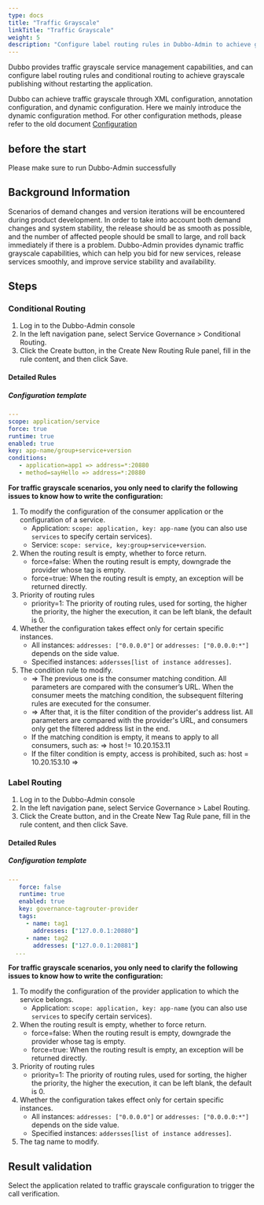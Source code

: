 ```yaml
---
type: docs
title: "Traffic Grayscale"
linkTitle: "Traffic Grayscale"
weight: 5
description: "Configure label routing rules in Dubbo-Admin to achieve gray scale release"
---
```


Dubbo provides traffic grayscale service management capabilities, and can configure label routing rules and conditional routing to achieve grayscale publishing without restarting the application.

Dubbo can achieve traffic grayscale through XML configuration, annotation configuration, and dynamic configuration. Here we mainly introduce the dynamic configuration method. For other configuration methods, please refer to the old document [Configuration](https://dubbo.apache.org/zh-cn/docsv2.7/user/configuration/)

## before the start

Please make sure to run Dubbo-Admin successfully

## Background Information

Scenarios of demand changes and version iterations will be encountered during product development. In order to take into account both demand changes and system stability, the release should be as smooth as possible, and the number of affected people should be small to large, and roll back immediately if there is a problem. Dubbo-Admin provides dynamic traffic grayscale capabilities, which can help you bid for new services, release services smoothly, and improve service stability and availability.

## Steps

### Conditional Routing

1. Log in to the Dubbo-Admin console
2. In the left navigation pane, select Service Governance > Conditional Routing.
3. Click the Create button, in the Create New Routing Rule panel, fill in the rule content, and then click Save.


#### Detailed Rules

##### Configuration template

```yaml
---
scope: application/service
force: true
runtime: true
enabled: true
key: app-name/group+service+version
conditions:
   - application=app1 => address=*:20880
   - method=sayHello => address=*:20880
```

**For traffic grayscale scenarios, you only need to clarify the following issues to know how to write the configuration:**

1. To modify the configuration of the consumer application or the configuration of a service.
   - Application: `scope: application, key: app-name` (you can also use `services` to specify certain services).
   - Service: `scope: service, key:group+service+version`.
2. When the routing result is empty, whether to force return.
   - force=false: When the routing result is empty, downgrade the provider whose tag is empty.
   - force=true: When the routing result is empty, an exception will be returned directly.
3. Priority of routing rules
   - priority=1: The priority of routing rules, used for sorting, the higher the priority, the higher the execution, it can be left blank, the default is 0.
4. Whether the configuration takes effect only for certain specific instances.
   - All instances: `addresses: ["0.0.0.0"]` or `addresses: ["0.0.0.0:*"]` depends on the side value.
   - Specified instances: `addersses[list of instance addresses]`.
5. The condition rule to modify.
   - => The previous one is the consumer matching condition. All parameters are compared with the consumer’s URL. When the consumer meets the matching condition, the subsequent filtering rules are executed for the consumer.
   - => After that, it is the filter condition of the provider's address list. All parameters are compared with the provider's URL, and consumers only get the filtered address list in the end.
   - If the matching condition is empty, it means to apply to all consumers, such as: => host != 10.20.153.11
   - If the filter condition is empty, access is prohibited, such as: host = 10.20.153.10 =>

### Label Routing

1. Log in to the Dubbo-Admin console
2. In the left navigation pane, select Service Governance > Label Routing.
3. Click the Create button, and in the Create New Tag Rule pane, fill in the rule content, and then click Save.

#### Detailed Rules

##### Configuration template

```yaml
---
   force: false
   runtime: true
   enabled: true
   key: governance-tagrouter-provider
   tags:
     - name: tag1
       addresses: ["127.0.0.1:20880"]
     - name: tag2
       addresses: ["127.0.0.1:20881"]
  ...
```

**For traffic grayscale scenarios, you only need to clarify the following issues to know how to write the configuration:**

1. To modify the configuration of the provider application to which the service belongs.
   - Application: `scope: application, key: app-name` (you can also use `services` to specify certain services).
2. When the routing result is empty, whether to force return.
   - force=false: When the routing result is empty, downgrade the provider whose tag is empty.
   - force=true: When the routing result is empty, an exception will be returned directly.
3. Priority of routing rules
   - priority=1: The priority of routing rules, used for sorting, the higher the priority, the higher the execution, it can be left blank, the default is 0.
4. Whether the configuration takes effect only for certain specific instances.
   - All instances: `addresses: ["0.0.0.0"]` or `addresses: ["0.0.0.0:*"]` depends on the side value.
   - Specified instances: `addersses[list of instance addresses]`.
5. The tag name to modify.

## Result validation
Select the application related to traffic grayscale configuration to trigger the call verification.